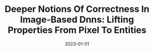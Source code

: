 ---
title: "Deeper Notions Of Correctness In Image-Based Dnns: Lifting Properties From Pixel To Entities"
date: 2023-01-01
venue: "Proceedings of the 31st ACM Joint European Software Engineering Conference and Symposium on the Foundations of Software Engineering, ESEC/FSE 2023, San Francisco, CA, USA, December 3-9, 2023"
paperurl: https://doi.org/10.1145/3611643.3613079
authors: "Felipe Toledo, David Shriver, Sebastian G Elbaum and Matthew B Dwyer"
---